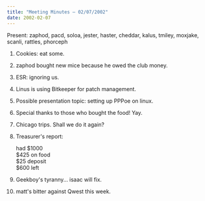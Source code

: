 ```yaml
---
title: "Meeting Minutes – 02/07/2002"
date: 2002-02-07
---
```

Present: zaphod, pacd, soloa, jester, haster, cheddar, kalus, tmiley, moxjake, scanli, rattles,  phorceph </p><p>
1. Cookies: eat some. </p><p>
2. zaphod bought new mice because he owed the club money. </p><p>
3. ESR: ignoring us. </p><p>
4. Linus is using Bitkeeper for patch management. </p><p>
5. Possible presentation topic: setting up PPPoe on linux. </p><p>
6. Special thanks to those who bought the food!  Yay. </p><p>
7. Chicago trips.  Shall we do it again? </p><p>
8. Treasurer's report: </p><p>
had $1000<br> $425 on food<br> $25 deposit<br> $600 left<br> </p><p>
9. Geekboy's tyranny... isaac will fix. </p><p>
10. matt's bitter against Qwest this week. </p>

